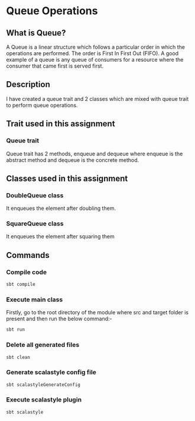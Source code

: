 # Queue Operations

## What is Queue?
A Queue is a linear structure which follows a particular order in which the operations are performed. The order is First In First Out (FIFO). A good example of a queue is any queue of consumers for a resource where the consumer that came first is served first.

## Description
I have created a queue trait and 2 classes which are mixed with queue trait to perform queue operations.

## Trait used in this assignment

### Queue trait
Queue trait has 2 methods, enqueue and dequeue where enqueue is the abstract method and dequeue is the concrete method.

## Classes used in this assignment

### DoubleQueue class
It enqueues the element after doubling them.

### SquareQueue class
It enqueues the element after squaring them

## Commands

### Compile code

```bash
sbt compile
```
### Execute main class
Firstly, go to the root directory of the module where src and target folder is present and then run the below command:-

```bash
sbt run
```

### Delete all generated files

```bash
sbt clean
```

### Generate scalastyle config file

```bash
sbt scalastyleGenerateConfig
```

### Execute scalastyle plugin

```bash
sbt scalastyle
```